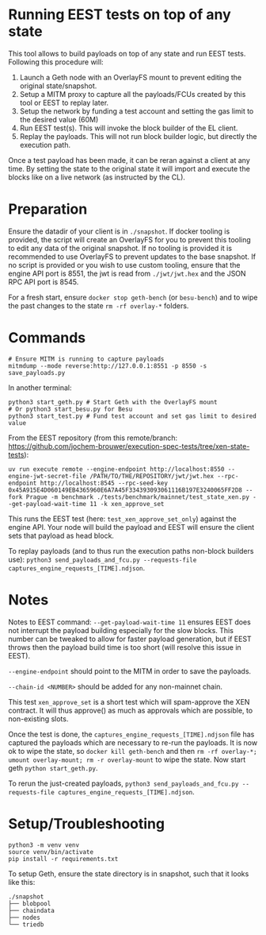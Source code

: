 Running EEST tests on top of any state
=====
This tool allows to build payloads on top of any state and run EEST tests. Following this procedure will:

1. Launch a Geth node with an OverlayFS mount to prevent editing the original state/snapshot.
2. Setup a MITM proxy to capture all the payloads/FCUs created by this tool or EEST to replay later.
3. Setup the network by funding a test account and setting the gas limit to the desired value (60M)
4. Run EEST test(s). This will invoke the block builder of the EL client.
5. Replay the payloads. This will not run block builder logic, but directly the execution path.

Once a test payload has been made, it can be reran against a client at any time. By setting the state to the original state it will import and execute the blocks like on a live network (as instructed by the CL).

Preparation
========

Ensure the datadir of your client is in `./snapshot`. If docker tooling is provided, the script will create an OverlayFS for you to prevent this tooling to edit any data of the original snapshot. If no tooling is provided it is recommended to use OverlayFS to prevent updates to the base snapshot. If no script is provided or you wish to use custom tooling, ensure that the engine API port is 8551, the jwt is read from `./jwt/jwt.hex` and the JSON RPC API port is 8545.

For a fresh start, ensure `docker stop geth-bench` (or `besu-bench`) and to wipe the past changes to the state `rm -rf overlay-*` folders.

Commands
========

```
# Ensure MITM is running to capture payloads
mitmdump --mode reverse:http://127.0.0.1:8551 -p 8550 -s save_payloads.py
```

In another terminal:
```
python3 start_geth.py # Start Geth with the OverlayFS mount
# Or python3 start_besu.py for Besu
python3 start_test.py # Fund test account and set gas limit to desired value
```

From the EEST repository (from this remote/branch: https://github.com/jochem-brouwer/execution-spec-tests/tree/xen-state-tests):

```
uv run execute remote --engine-endpoint http://localhost:8550 --engine-jwt-secret-file /PATH/TO/THE/REPOSITORY/jwt/jwt.hex --rpc-endpoint http://localhost:8545 --rpc-seed-key 0x45A915E4D060149EB4365960E6A7A45F334393093061116B197E3240065FF2D8 --fork Prague -m benchmark ./tests/benchmark/mainnet/test_state_xen.py --get-payload-wait-time 11 -k xen_approve_set
```

This runs the EEST test (here: `test_xen_approve_set_only`) against the engine API. Your node will build the payload and EEST will ensure the client sets that payload as head block.

To replay payloads (and to thus run the execution paths non-block builders use): `python3 send_payloads_and_fcu.py --requests-file captures_engine_requests_[TIME].ndjson`.

Notes
=====

Notes to EEST command: `--get-payload-wait-time 11` ensures EEST does not interrupt the payload building especially for the slow blocks. This number can be tweaked to allow for faster payload generation, but if EEST throws then the payload build time is too short (will resolve this issue in EEST).

`--engine-endpoint` should point to the MITM in order to save the payloads.

`--chain-id <NUMBER>` should be added for any non-mainnet chain.

This test `xen_approve_set` is a short test which will spam-approve the XEN contract. It will thus approve() as much as approvals which are possible, to non-existing slots.

Once the test is done, the `captures_engine_requests_[TIME].ndjson` file has captured the payloads which are necessary to re-run the payloads. It is now ok to wipe the state, so `docker kill geth-bench` and then `rm -rf overlay-*; umount overlay-mount; rm -r overlay-mount` to wipe the state. Now start geth `python start_geth.py`.

To rerun the just-created payloads, `python3 send_payloads_and_fcu.py --requests-file captures_engine_requests_[TIME].ndjson`.

Setup/Troubleshooting
=====

```
python3 -m venv venv
source venv/bin/activate
pip install -r requirements.txt
```

To setup Geth, ensure the state directory is in snapshot, such that it looks like this:

```
./snapshot
├── blobpool
├── chaindata
├── nodes
└── triedb
```

